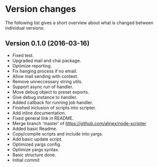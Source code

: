 Version changes
=================================================

The following list gives a short overview about what is changed between
individual versions:

Version 0.1.0 (2016-03-16)
-------------------------------------------------
- Fixed test.
- Upgraded mail and chai package.
- Optimize reporting.
- Fix hanging process if no email.
- Allow mail sending with context.
- Remove unneccessary string utils.
- Support async run of handler.
- Move debug object to preset exports.
- Give debug instance to handler.
- Added callback for running job handler.
- Finished inclusion of scripts into scripter.
- Add inline documentation.
- Fixed general link in README.
- Merge branch 'master' of https://github.com/alinex/node-scripter
- Added basic Readme.
- Copy/compile scripts and include into yargs.
- Add basic update script.
- Optimized yargs config.
- Optimize yargs syntax.
- Basic structure done.
- Initial commit

